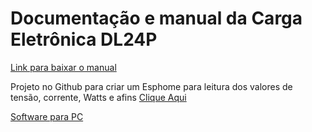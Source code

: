 
# Documentação e manual da Carga Eletrônica DL24P

[Link para baixar o manual](https://www.mediafire.com/folder/m09i9bjv8703d/DL24-DL24P)

Projeto no Github para criar um Esphome para leitura dos  valores de tensão, corrente, Watts e afins [Clique Aqui](https://github.com/syssi/esphome-atorch-dl24)

[Software para PC](https://www.mediafire.com/folder/m09i9bjv8703d/DL24-DL24P#ehb6a9elgztxq)

